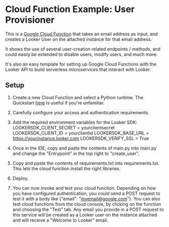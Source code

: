 # Cloud Function Example: User Provisioner

This is a [Google Cloud Function](https://cloud.google.com/functions) that takes an email address as input, and creates a Looker User on the attached instance for that email address.

It shows the use of several user-creation related endpoints / methods, and could easily be extended to disable users, modify users, and much more.

It's also an easy template for setting up Google Cloud Functions with the Looker API to build serverless microservices that interact with Looker.

## Setup

1. Create a new Cloud Function and select a Python runtime. The Quickstart [here](https://cloud.google.com/functions/docs/quickstart-python) is useful if you're unfamiliar.

2. Carefully configure your access and authentication requirements.

3. Add the required environment variables for the Looker SDK:
    LOOKERSDK_CLIENT_SECRET = yourclientsecret
    LOOKERSDK_CLIENT_ID = yourclientid
    LOOKERSDK_BASE_URL = https://yourinstance.looker.com
    LOOKERSDK_VERIFY_SSL = True

4. Once in the IDE, copy and paste the contents of main.py into main.py and change the "Entrypoint" in the top right to "create_user".

5. Copy and paste the contents of requirements.txt into requirements.txt. This lets the cloud function install the right libraries.

6. Deploy.

7. You can now invoke and test your cloud function. Depending on how you have configured authentication, you could send a POST request to test it with a body like {"email": "myemail@google.com"}. You can also test cloud functions from the cloud console, by clicking on the function and choosing the "Test" tab. Any email you provide in a POST request to this service will be created as a Looker user on the instance attached and will receive a "Welcome to Looker" email.
